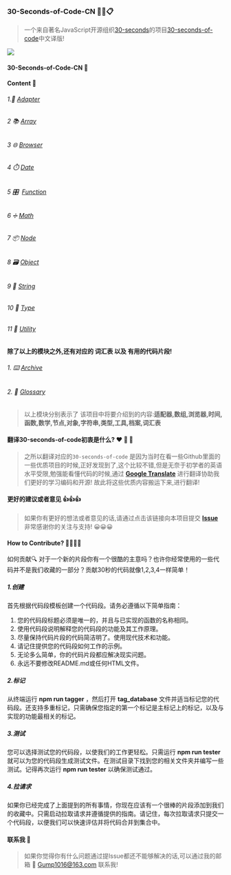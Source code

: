 ### 30-Seconds-of-Code-CN 📖📔📋

> 一个来自著名JavaScript开源组织[30-seconds](https://github.com/30-seconds)的项目[30-seconds-of-code](https://github.com/30-seconds/30-seconds-of-code)中文译版!


![](https://img.shields.io/badge/organization-happy--learning--front--end-brightgreen.svg)

#### 30-Seconds-of-Code-CN  📃

#### Content 🔗
###### 1.🔌 [Adapter](https://github.com/happy-learning-front-end/30-Seconds-of-Code-CN/blob/master/docs/01Adapter.md)
###### 2 📚 [Array](https://github.com/happy-learning-front-end/30-Seconds-of-Code-CN/blob/master/docs/02Array.md) 
###### 3 🌐 [Browser](https://github.com/happy-learning-front-end/30-Seconds-of-Code-CN/blob/master/docs/03Browser.md)
###### 4 ⏱️ [Date](https://github.com/happy-learning-front-end/30-Seconds-of-Code-CN/blob/master/docs/04Date.md)
###### 5 🎛 ️ [Function](https://github.com/happy-learning-front-end/30-Seconds-of-Code-CN/blob/master/docs/05Function.md)
###### 6 ➗ [Math](https://github.com/happy-learning-front-end/30-Seconds-of-Code-CN/blob/master/docs/06Math.md)
###### 7 📦 [Node](https://github.com/happy-learning-front-end/30-Seconds-of-Code-CN/blob/master/docs/07Node.md)
###### 8 🗃️ [Object](https://github.com/happy-learning-front-end/30-Seconds-of-Code-CN/blob/master/docs/08Object.md)
###### 9 📜 [String](https://github.com/happy-learning-front-end/30-Seconds-of-Code-CN/blob/master/docs/09String.md)
###### 10 📃 [Type](https://github.com/happy-learning-front-end/30-Seconds-of-Code-CN/blob/master/docs/10Type.md)
###### 11 🔧 [Utility](https://github.com/happy-learning-front-end/30-Seconds-of-Code-CN/blob/master/docs/11Utility.md)

**除了以上的模块之外,还有对应的 词汇表 以及 有用的代码片段!**
###### 1. ⌨️ [Archive](https://github.com/happy-learning-front-end/30-Seconds-of-Code-CN/blob/master/docs/12Snippets%20Archive.md)
###### 2. 📄  [Glossary](https://github.com/happy-learning-front-end/30-Seconds-of-Code-CN/blob/master/docs/13Glossary.md)
 
> 以上模块分别表示了 该项目中将要介绍到的内容:**适配器,数组,浏览器,时间,函数,数学,节点,对象,字符串,类型,工具,档案,词汇表**

#### 翻译30-seconds-of-code初衷是什么? ❤️ 🧡 💛
> 之所以翻译对应的`30-seconds-of-code` 是因为当时在看一些Github里面的一些优质项目的时候,正好发现到了,这个比较不错,但是无奈于初学者的英语水平受限,勉强能看懂代码的时候,通过 **[Google Translate](https://translate.google.cn/)** 进行翻译协助我们更好的学习编码和开源!  故此将这些优质内容搬运下来,进行翻译!

#### 更好的建议或者意见 👍👍👍
> 如果你有更好的想法或者意见的话,请通过点击该链接向本项目提交 **[Issue](https://github.com/happy-learning-front-end/30-Seconds-of-Code-CN/issues)** 非常感谢你的关注与支持! 😀😀😀


#### How to Contribute? 🌼🌼🌻🌻
如何贡献🔍
对于一个新的片段你有一个很酷的主意吗？也许你经常使用的一些代码并不是我们收藏的一部分？贡献30秒的代码就像1,2,3,4一样简单！


##### 1.创建
首先根据代码段模板创建一个代码段。请务必遵循以下简单指南：
1. 您的代码段标题必须是唯一的，并且与已实现的函数的名称相同。
2. 使用代码段说明解释您的代码段的功能及其工作原理。
3. 尽量保持代码片段的代码简洁明了。使用现代技术和功能。
4. 请记住提供您的代码段如何工作的示例。
5. 无论多么简单，你的代码片段都应解决现实问题。
6. 永远不要修改README.md或任何HTML文件。

##### 2.标记
从终端运行 **npm run tagger** ，然后打开 **tag_database** 文件并适当标记您的代码段。还支持多重标记，只需确保您指定的第一个标记是主标记上的标记，以及与实现的功能最相关的标记。


##### 3.测试
您可以选择测试您的代码段，以使我们的工作更轻松。只需运行 **npm run tester** 就可以为您的代码段生成测试文件。在测试目录下找到您的相关文件夹并编写一些测试。记得再次运行 **npm run tester** 以确保测试通过。


##### 4.拉请求
如果你已经完成了上面提到的所有事情，你现在应该有一个很棒的片段添加到我们的收藏中。只需启动拉取请求并遵循提供的指南。请记住，每次拉取请求只提交一个代码段，以便我们可以快速评估并将代码合并到集合中。

#### 联系我 🙋‍
> 如果你觉得你有什么问题通过提Issue都还不能够解决的话,可以通过我的邮箱 📧 [Gump1016@163.com](mailto:gump1016@163.com) 联系我!